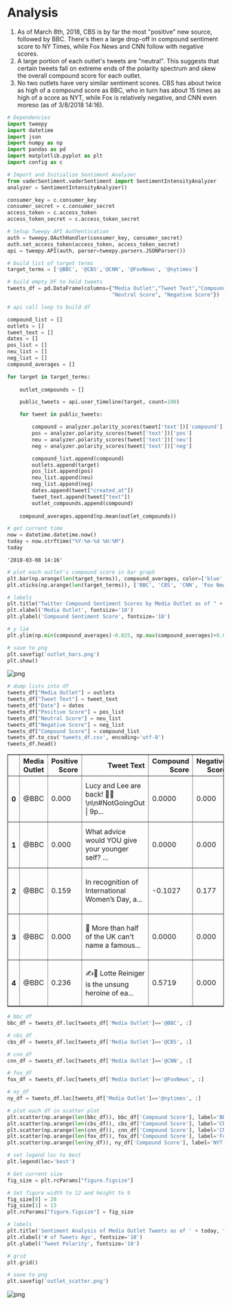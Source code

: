 
# Analysis
1. As of March 8th, 2018, CBS is by far the most "positive" new source, followed by BBC. There's then a large drop-off in compound sentiment score to NY Times, while Fox News and CNN follow with negative scores.
2. A large portion of each outlet's tweets are "neutral". This suggests that certain tweets fall on extreme ends of the polarity spectrum and skew the overall compound score for each outlet.
3. No two outlets have very similar sentiment scores. CBS has about twice as high of a compound score as BBC, who in turn has about 15 times as high of a score as NYT, while Fox is relatively negative, and CNN even moreso (as of 3/8/2018 14:16).


```python
# Dependencies
import tweepy
import datetime
import json
import numpy as np
import pandas as pd
import matplotlib.pyplot as plt
import config as c
```


```python
# Import and Initialize Sentiment Analyzer
from vaderSentiment.vaderSentiment import SentimentIntensityAnalyzer
analyzer = SentimentIntensityAnalyzer()
```


```python
consumer_key = c.consumer_key
consumer_secret = c.consumer_secret
access_token = c.access_token
access_token_secret = c.access_token_secret

# Setup Tweepy API Authentication
auth = tweepy.OAuthHandler(consumer_key, consumer_secret)
auth.set_access_token(access_token, access_token_secret)
api = tweepy.API(auth, parser=tweepy.parsers.JSONParser())
```


```python
# build list of target terms
target_terms = ['@BBC', '@CBS','@CNN', '@FoxNews', '@nytimes']

# build empty DF to hold tweets
tweets_df = pd.DataFrame(columns={"Media Outlet","Tweet Text","Compound Score","Positive Score", 
                                  "Neutral Score", "Negative Score"})
```


```python
# api call loop to build df

compound_list = []
outlets = []
tweet_text = []
dates = []
pos_list = []
neu_list = []
neg_list = []
compound_averages = []

for target in target_terms:
    
    outlet_compounds = []

    public_tweets = api.user_timeline(target, count=100)

    for tweet in public_tweets:

        compound = analyzer.polarity_scores(tweet['text'])['compound']
        pos = analyzer.polarity_scores(tweet['text'])['pos']
        neu = analyzer.polarity_scores(tweet['text'])['neu']
        neg = analyzer.polarity_scores(tweet['text'])['neg']

        compound_list.append(compound)
        outlets.append(target)
        pos_list.append(pos)
        neu_list.append(neu)
        neg_list.append(neg)
        dates.append(tweet["created_at"])
        tweet_text.append(tweet["text"])
        outlet_compounds.append(compound)
        
    compound_averages.append(np.mean(outlet_compounds))
```


```python
# get current time
now = datetime.datetime.now()
today = now.strftime("%Y-%m-%d %H:%M")
today
```




    '2018-03-08 14:16'




```python
# plot each outlet's compound score in bar graph
plt.bar(np.arange(len(target_terms)), compound_averages, color=['blue', 'orange', 'green', 'red', 'purple'])
plt.xticks(np.arange(len(target_terms)), ['BBC', 'CBS', 'CNN', 'Fox News', 'NY Times'])

# labels
plt.title("Twitter Compound Sentiment Scores by Media Outlet as of " + today, fontsize='20')
plt.xlabel('Media Outlet', fontsize='18')
plt.ylabel('Compound Sentiment Score', fontsize='18')

# y lim
plt.ylim(np.min(compound_averages)-0.025, np.max(compound_averages)+0.025)

# save to png
plt.savefig('outlet_bars.png')
plt.show()
```


![png](output_7_0.png)



```python
# dump lists into df
tweets_df["Media Outlet"] = outlets 
tweets_df["Tweet Text"] = tweet_text 
tweets_df["Date"] = dates 
tweets_df["Positive Score"] = pos_list 
tweets_df["Neutral Score"] = neu_list 
tweets_df["Negative Score"] = neg_list 
tweets_df["Compound Score"] = compound_list
tweets_df.to_csv('tweets_df.csv', encoding='utf-8')
tweets_df.head()
```




<div>
<style scoped>
    .dataframe tbody tr th:only-of-type {
        vertical-align: middle;
    }

    .dataframe tbody tr th {
        vertical-align: top;
    }

    .dataframe thead th {
        text-align: right;
    }
</style>
<table border="1" class="dataframe">
  <thead>
    <tr style="text-align: right;">
      <th></th>
      <th>Media Outlet</th>
      <th>Positive Score</th>
      <th>Tweet Text</th>
      <th>Compound Score</th>
      <th>Negative Score</th>
      <th>Neutral Score</th>
      <th>Date</th>
    </tr>
  </thead>
  <tbody>
    <tr>
      <th>0</th>
      <td>@BBC</td>
      <td>0.000</td>
      <td>Lucy and Lee are back! 🙌🎉\n\n#NotGoingOut | 9p...</td>
      <td>0.0000</td>
      <td>0.000</td>
      <td>1.000</td>
      <td>Thu Mar 08 20:03:04 +0000 2018</td>
    </tr>
    <tr>
      <th>1</th>
      <td>@BBC</td>
      <td>0.000</td>
      <td>What advice would YOU give your younger self? ...</td>
      <td>0.0000</td>
      <td>0.000</td>
      <td>1.000</td>
      <td>Thu Mar 08 18:00:06 +0000 2018</td>
    </tr>
    <tr>
      <th>2</th>
      <td>@BBC</td>
      <td>0.159</td>
      <td>In recognition of International Women’s Day, a...</td>
      <td>-0.1027</td>
      <td>0.177</td>
      <td>0.664</td>
      <td>Thu Mar 08 17:30:11 +0000 2018</td>
    </tr>
    <tr>
      <th>3</th>
      <td>@BBC</td>
      <td>0.000</td>
      <td>🔬 More than half of the UK can't name a famous...</td>
      <td>0.0000</td>
      <td>0.000</td>
      <td>1.000</td>
      <td>Thu Mar 08 17:00:09 +0000 2018</td>
    </tr>
    <tr>
      <th>4</th>
      <td>@BBC</td>
      <td>0.236</td>
      <td>✍️🙌 Lotte Reiniger is the unsung heroine of ea...</td>
      <td>0.5719</td>
      <td>0.000</td>
      <td>0.764</td>
      <td>Thu Mar 08 16:30:05 +0000 2018</td>
    </tr>
  </tbody>
</table>
</div>




```python
# bbc_df
bbc_df = tweets_df.loc[tweets_df['Media Outlet']=='@BBC', :]

# cbs_df
cbs_df = tweets_df.loc[tweets_df['Media Outlet']=='@CBS', :]

# cnn_df
cnn_df = tweets_df.loc[tweets_df['Media Outlet']=='@CNN', :]

# fox_df
fox_df = tweets_df.loc[tweets_df['Media Outlet']=='@FoxNews', :]

# ny_df
ny_df = tweets_df.loc[tweets_df['Media Outlet']=='@nytimes', :]

# plot each df in scatter plot
plt.scatter(np.arange(len(bbc_df)), bbc_df['Compound Score'], label='BBC', s=100)
plt.scatter(np.arange(len(cbs_df)), cbs_df['Compound Score'], label='CBS', s=100)
plt.scatter(np.arange(len(cnn_df)), cnn_df['Compound Score'], label='CNN', s=100)
plt.scatter(np.arange(len(fox_df)), fox_df['Compound Score'], label='Fox', s=100)
plt.scatter(np.arange(len(ny_df)), ny_df['Compound Score'], label='NYT', s=100)

# set legend loc to best
plt.legend(loc='best')

# Get current size
fig_size = plt.rcParams["figure.figsize"]

# Set figure width to 12 and height to 9
fig_size[0] = 20
fig_size[1] = 13
plt.rcParams["figure.figsize"] = fig_size

# labels
plt.title('Sentiment Analysis of Media Outlet Tweets as of ' + today, fontsize='20')
plt.xlabel('# of Tweets Ago', fontsize='18')
plt.ylabel('Tweet Polarity', fontsize='18')

# grid
plt.grid()

# save to png
plt.savefig('outlet_scatter.png')
```


![png](output_9_0.png)

